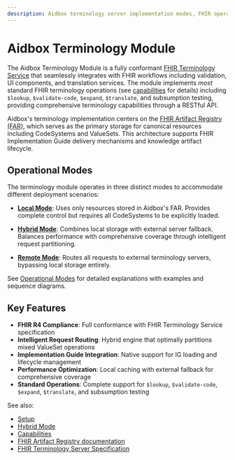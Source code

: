 ```yaml
---
description: Aidbox terminology server implementation modes, FHIR operations, and integration with FHIR Artifact Registry
---
```


# Aidbox Terminology Module

The Aidbox Terminology Module is a fully conformant [FHIR Terminology Service](https://www.hl7.org/fhir/terminology-service.html) that seamlessly integrates with FHIR workflows including validation, UI components, and translation services. The module implements *most* standard FHIR terminology operations (see [capabilities](./capabilities.md) for details) including `$lookup`, `$validate-code`, `$expand`, `$translate`, and subsumption testing, providing comprehensive terminology capabilities through a RESTful API.

Aidbox's terminology implementation centers on the [FHIR Artifact Registry (FAR)](../../artifact-registry/artifact-registry-overview.md), which serves as the primary storage for canonical resources including CodeSystems and ValueSets. This architecture supports FHIR Implementation Guide delivery mechanisms and knowledge artifact lifecycle.

## Operational Modes

The terminology module operates in three distinct modes to accommodate different deployment scenarios:

- **[Local Mode](./hybrid.md#local-mode)**: Uses only resources stored in Aidbox's FAR. Provides complete control but requires all CodeSystems to be explicitly loaded.

- **[Hybrid Mode](./hybrid.md#hybrid-mode)**: Combines local storage with external server fallback. Balances performance with comprehensive coverage through intelligent request partitioning.

- **[Remote Mode](./hybrid.md#remote-legacy-mode)**: Routes all requests to external terminology servers, bypassing local storage entirely.

See [Operational Modes](./hybrid.md) for detailed explanations with examples and sequence diagrams.

## Key Features

- **FHIR R4 Compliance**: Full conformance with FHIR Terminology Service specification
- **Intelligent Request Routing**: Hybrid engine that optimally partitions mixed ValueSet operations
- **Implementation Guide Integration**: Native support for IG loading and lifecycle management
- **Performance Optimization**: Local caching with external fallback for comprehensive coverage
- **Standard Operations**: Complete support for `$lookup`, `$validate-code`, `$expand`, `$translate`, and subsumption testing

See also:
- [Setup](./setup.md)
- [Hybrid Mode](./hybrid.md)
- [Capabilities](./capabilities.md)
- [FHIR Artifact Registry documentation](../../artifact-registry/artifact-registry-overview.md)
- [FHIR Terminology Server Specification](https://www.hl7.org/fhir/terminology-service.html)

